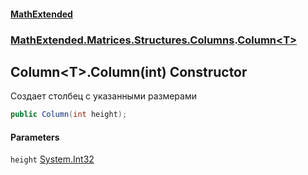 #### [MathExtended](index.md 'index')
### [MathExtended.Matrices.Structures.Columns](MathExtended_Matrices_Structures_Columns.md 'MathExtended.Matrices.Structures.Columns').[Column&lt;T&gt;](MathExtended_Matrices_Structures_Columns_Column_T_.md 'MathExtended.Matrices.Structures.Columns.Column&lt;T&gt;')
## Column&lt;T&gt;.Column(int) Constructor
Создает столбец с указанными размерами  
```csharp
public Column(int height);
```
#### Parameters
<a name='MathExtended_Matrices_Structures_Columns_Column_T__Column(int)_height'></a>
`height` [System.Int32](https://docs.microsoft.com/en-us/dotnet/api/System.Int32 'System.Int32')  
  
